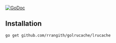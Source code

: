 [![GoDoc](https://godoc.org/github.com/rrangith/golrucache/lrucache?status.svg)](https://godoc.org/github.com/rrangith/golrucache/lrucache)

## Installation
`go get github.com/rrangith/golrucache/lrucache`